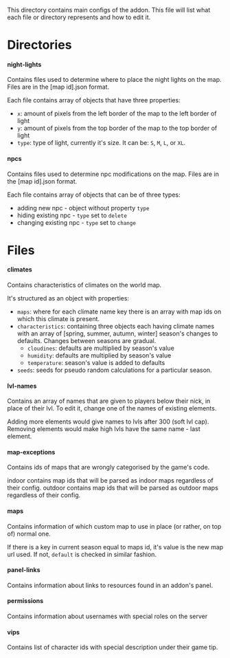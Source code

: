 This directory contains main configs of the addon.
This file will list what each file or directory represents and how to edit it.

# Directories

#### night-lights

Contains files used to determine where to place the night lights on the map.
Files are in the \[map id\].json format.

Each file contains array of objects that have three properties:
 - `x`: amount of pixels from the left border of the map to the left border of light
 - `y`: amount of pixels from the top border of the map to the top border of light
 - `type`: type of light, currently it's size. It can be: `S`, `M`, `L`, or `XL`.
 
#### npcs

Contains files used to determine npc modifications on the map.
Files are in the \[map id\].json format.

Each file contains array of objects that can be of three types:
 - adding new npc - object without property `type`
 - hiding existing npc - `type` set to `delete`
 - changing existing npc - `type` set to `change`

# Files

#### climates

Contains characteristics of climates on the world map.

It's structured as an object with properties:
 - `maps`: where for each climate name key there is an array with map ids on which this climate is present.
 - `characteristics`: containing three objects each having climate names with an array
  of \[spring, summer, autumn, winter\] season's changes to defaults. Changes between seasons are gradual.
   - `cloudines`: defaults are multiplied by season's value
   - `humidity`: defaults are multiplied by season's value
   - `temperature`: season's value is added to defaults
 - `seeds`: seeds for pseudo random calculations for a particular season.  

#### lvl-names

Contains an array of names that are given to players below their nick, in place of their lvl. 
To edit it, change one of the names of existing elements.

Adding more elements would give names to lvls after 300 (soft lvl cap).
Removing elements would make high lvls have the same name - last element.

#### map-exceptions

Contains ids of maps that are wrongly categorised by the game's code.

indoor contains map ids that will be parsed as indoor maps regardless of their config.
outdoor contains map ids that will be parsed as outdoor maps regardless of their config.

#### maps

Contains information of which custom map to use in place (or rather, on top of) normal one.

If there is a key in current season equal to maps id, it's value is the new map url used.
If not, `default` is checked in similar fashion.
 
#### panel-links

Contains information about links to resources found in an addon's panel.

#### permissions

Contains information about usernames with special roles on the server

#### vips

Contains list of character ids with special description under their game tip.
